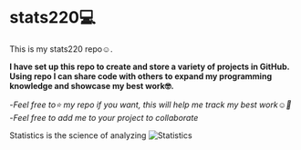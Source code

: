 # stats220💻

This is my stats220 repo☺️.

**I have set up this repo to create and store a variety of projects in GitHub. Using repo I can share code with others to expand my programming knowledge and showcase my best work🤓.**

-*Feel free to⭐ my repo if you want, this will help me track my best work☺️💌*
-*Feel free to add me to your project to collaborate*

Statistics is the science of analyzing
![Statistics](https://cdn1.vectorstock.com/i/1000x1000/68/30/statistics-concept-vector-14496830.jpg)
